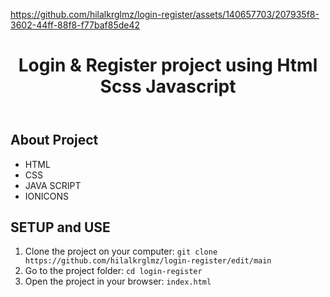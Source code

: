 


https://github.com/hilalkrglmz/login-register/assets/140657703/207935f8-3602-44ff-88f8-f77baf85de42



<!DOCTYPE html>
<html lang="en">
<head>
    <meta charset="UTF-8">
    <meta name="viewport" content="width=device-width, initial-scale=1.0">
</head>
<body>
    <header>
        <h1> Login & Register project using Html Scss Javascript </h1>
    </header>
    <div class="container">
        <h2>About Project</h2>
            <ul>
                <li>HTML</li>
                <li>CSS</li>
                <li>JAVA SCRIPT</li>
                <li>IONICONS</li>
            </ul>
            <h2>SETUP and USE</h2>
        <ol>
            <li>Clone the project on your computer: <code>git clone https://github.com/hilalkrglmz/login-register/edit/main</code></li>
            <li>Go to the project folder: <code>cd login-register</code></li>
            <li>Open the project in your browser: <code>index.html</code></li>
        </ol>
    </div>
</body>
</html>
